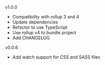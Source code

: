 v1.0.0
  - Compatibility with rollup 3 and 4
  - Update dependencies
  - Refactor to use TypeScript
  - Use rollup v4 to bundle project
  - Add CHANGELOG

v0.0.6
  - Add watch support for CSS and SASS files
